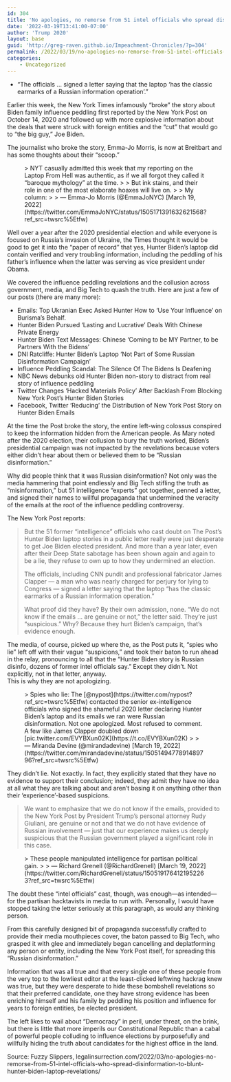 ```yaml
---
id: 304
title: 'No apologies, no remorse from 51 intel officials who spread disinformation to blunt Hunter Biden laptop revelations'
date: '2022-03-19T13:41:00-07:00'
author: 'Trump 2020'
layout: base
guid: 'http://greg-raven.github.io/Impeachment-Chronicles/?p=304'
permalink: /2022/03/19/no-apologies-no-remorse-from-51-intel-officials-who-spread-disinformation-to-blunt-hunter-biden-laptop-revelations/
categories:
    - Uncategorized
---
```


- “The officials … signed a letter saying that the laptop ‘has the classic earmarks of a Russian information operation’.”

Earlier this week, the New York Times infamously “broke” the story about Biden family influence peddling first reported by the New York Post on October 14, 2020 and followed up with more explosive information about the deals that were struck with foreign entities and the “cut” that would go to “the big guy,” Joe Biden.

The journalist who broke the story, Emma-Jo Morris, is now at Breitbart and has some thoughts about their “scoop.”

<figure class="wp-block-embed is-type-rich is-provider-twitter wp-block-embed-twitter"><div class="wp-block-embed__wrapper">> NYT casually admitted this week that my reporting on the Laptop From Hell was authentic, as if we all forgot they called it “baroque mythology” at the time.   
>   
> But ink stains, and their role in one of the most elaborate hoaxes will live on.   
>   
> My column: <https://t.co/mTzr6WHbsJ>
> 
> — Emma-Jo Morris (@EmmaJoNYC) [March 19, 2022](https://twitter.com/EmmaJoNYC/status/1505171391632621568?ref_src=twsrc%5Etfw)

<script async="" charset="utf-8" src="https://platform.twitter.com/widgets.js"></script></div></figure>Well over a year after the 2020 presidential election and while everyone is focused on Russia’s invasion of Ukraine, the Times thought it would be good to get it into the “paper of record” that yes, Hunter Biden’s laptop did contain verified and very troubling information, including the peddling of his father’s influence when the latter was serving as vice president under Obama.

We covered the influence peddling revelations and the collusion across government, media, and Big Tech to quash the truth. Here are just a few of our posts (there are many more):

- Emails: Top Ukranian Exec Asked Hunter How to ‘Use Your Influence’ on Burisma’s Behalf.
- Hunter Biden Pursued ‘Lasting and Lucrative’ Deals With Chinese Private Energy
- Hunter Biden Text Messages: Chinese ‘Coming to be MY Partner, to be Partners With the Bidens’
- DNI Ratcliffe: Hunter Biden’s Laptop ‘Not Part of Some Russian Disinformation Campaign’
- Influence Peddling Scandal: The Silence Of The Bidens Is Deafening
- NBC News debunks old Hunter Biden non-story to distract from real story of influence peddling
- Twitter Changes ‘Hacked Materials Policy’ After Backlash From Blocking New York Post’s Hunter Biden Stories
- Facebook, Twitter ‘Reducing’ the Distribution of New York Post Story on Hunter Biden Emails

At the time the Post broke the story, the entire left-wing colossus conspired to keep the information hidden from the American people. As Mary noted after the 2020 election, their collusion to bury the truth worked, Biden’s presidential campaign was not impacted by the revelations because voters either didn’t hear about them or believed them to be “Russian disinformation.”

Why did people think that it was Russian disinformation? Not only was the media hammering that point endlessly and Big Tech stifling the truth as “misinformation,” but 51 intelligence “experts” got together, penned a letter, and signed their names to willful propaganda that undermined the veracity of the emails at the root of the influence peddling controversy.

The New York Post reports:

> But the 51 former “intelligence” officials who cast doubt on The Post’s Hunter Biden laptop stories in a public letter really were just desperate to get Joe Biden elected president. And more than a year later, even after their Deep State sabotage has been shown again and again to be a lie, they refuse to own up to how they undermined an election.
> 
> The officials, including CNN pundit and professional fabricator James Clapper — a man who was nearly charged for perjury for lying to Congress — signed a letter saying that the laptop “has the classic earmarks of a Russian information operation.”
> 
> What proof did they have? By their own admission, none. “We do not know if the emails … are genuine or not,” the letter said. They’re just “suspicious.” Why? Because they hurt Biden’s campaign, that’s evidence enough.

The media, of course, picked up where the, as the Post puts it, “spies who lie” left off with their vague “suspicions,” and took their baton to run ahead in the relay, pronouncing to all that the “Hunter Biden story is Russian disinfo, dozens of former intel officials say.” Except they didn’t. Not explicitly, not in that letter, anyway.  
This is why they are not apologizing.

<figure class="wp-block-embed is-type-rich is-provider-twitter wp-block-embed-twitter"><div class="wp-block-embed__wrapper">> Spies who lie: The [@nypost](https://twitter.com/nypost?ref_src=twsrc%5Etfw) contacted the senior ex-intelligence officials who signed the shameful 2020 letter declaring Hunter Biden’s laptop and its emails we ran were Russian disinformation. Not one apologized. Most refused to comment. A few like James Clapper doubled down [pic.twitter.com/EVYBXun02K](https://t.co/EVYBXun02K)
> 
> — Miranda Devine (@mirandadevine) [March 19, 2022](https://twitter.com/mirandadevine/status/1505149477891489796?ref_src=twsrc%5Etfw)

<script async="" charset="utf-8" src="https://platform.twitter.com/widgets.js"></script></div></figure>They didn’t lie. Not exactly. In fact, they explicitly stated that they have no evidence to support their conclusion; indeed, they admit they have no idea at all what they are talking about and aren’t basing it on anything other than their ‘experience’-based suspicions.

> We want to emphasize that we do not know if the emails, provided to the New York Post by President Trump’s personal attorney Rudy Giuliani, are genuine or not and that we do not have evidence of Russian involvement — just that our experience makes us deeply suspicious that the Russian government played a significant role in this case.

<figure class="wp-block-embed is-type-rich is-provider-twitter wp-block-embed-twitter"><div class="wp-block-embed__wrapper">> These people manipulated intelligence for partisan political gain. <https://t.co/aNnUnBRRUj>
> 
> — Richard Grenell (@RichardGrenell) [March 19, 2022](https://twitter.com/RichardGrenell/status/1505191764121952263?ref_src=twsrc%5Etfw)

<script async="" charset="utf-8" src="https://platform.twitter.com/widgets.js"></script></div></figure>The doubt these “intel officials” cast, though, was enough—as intended—for the partisan hacktavists in media to run with. Personally, I would have stopped taking the letter seriously at this paragraph, as would any thinking person.

From this carefully designed bit of propaganda successfully crafted to provide their media mouthpieces cover, the baton passed to Big Tech, who grasped it with glee and immediately began cancelling and deplatforming any person or entity, including the New York Post itself, for spreading this “Russian disinformation.”

Information that was all true and that every single one of these people from the very top to the lowliest editor at the least-clicked leftwing hackrag knew was true, but they were desperate to hide these bombshell revelations so that their preferred candidate, one they have strong evidence has been enriching himself and his family by peddling his position and influence for years to foreign entities, be elected president.

The left likes to wail about “Democracy” in peril, under threat, on the brink, but there is little that more imperils our Constitutional Republic than a cabal of powerful people colluding to influence elections by purposefully and willfully hiding the truth about candidates for the highest office in the land.

Source: Fuzzy Slippers, legalinsurrection.com/2022/03/no-apologies-no-remorse-from-51-intel-officials-who-spread-disinformation-to-blunt-hunter-biden-laptop-revelations/